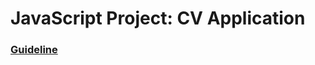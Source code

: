 # JavaScript Project: CV Application

### [Guideline](https://www.theodinproject.com/lessons/javascript-cv-application)
